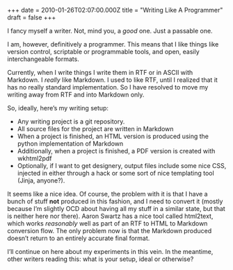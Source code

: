 +++
date = 2010-01-26T02:07:00.000Z
title = "Writing Like A Programmer"
draft = false
+++


<div><p>I fancy myself a writer. Not, mind you, a <em>good</em> one. Just a passable one.</p>
<p>I am, however, definitively a programmer. This means that I like things like version control, scriptable or programmable tools, and open, easily interchangeable formats.</p>
<p>Currently, when I write things I write them in RTF or in ASCII with Markdown. I <em>really</em> like Markdown. I used to like RTF, until I realized that it has no really standard implementation. So I have resolved to move my writing away from RTF and into Markdown only.</p>
<p>So, ideally, here&#8217;s my writing setup:</p>
<ul><li>Any writing project is a git repository.</li>
<li>All source files for the project are written in Markdown</li>
<li>When a project is finished, an HTML version is produced using the python implementation of Markdown</li>
<li>Additionally, when a project is finished, a PDF version is created with wkhtml2pdf</li>
<li>Optionally, if I want to get designery, output files include some nice CSS, injected in either through a hack or some sort of nice templating tool (Jinja, anyone?).</li>
</ul><p>It seems like a nice idea. Of course, the problem with it is that I have a bunch of stuff <strong>not</strong> produced in this fashion, and I need to convert it (mostly because I&#8217;m slightly OCD about having all my stuff in a similar state, but that is neither here nor there). Aaron Swartz has a nice tool called html2text, which works <em>reasonably</em> well as part of an RTF to HTML to Markdown conversion flow. The only problem now is that the Markdown produced doesn&#8217;t return to an entirely accurate final format.</p>
<p>I&#8217;ll continue on here about my experiments in this vein. In the meantime, other writers reading this: what is your setup, ideal or otherwise?</p></div>